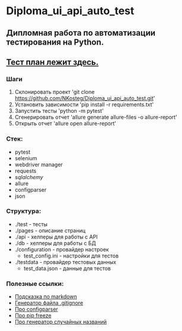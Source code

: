 # Diploma_ui_api_auto_test

## Дипломная работа по автоматизации тестирования на Python.
## [Тест план лежит здесь.](https://kosstegg-n.yonote.ru/share/2522f7b0-61db-40b3-a396-f5f263b29490)

### Шаги
1. Склонировать проект 'git clone https://github.com/NKosteg/Diploma_ui_api_auto_test.git'
2. Установить зависимости 'pip install -r requirements.txt'
3. Запустить тесты 'python -m pytest'
4. Сгенерировать отчет 'allure generate allure-files -o allure-report'
5. Открыть отчет 'allure open allure-report'

### Стек:
 - pytest
 - selenium
 - webdriver manager
 - requests
 - _sqlalchemy_
 - allure
 - configparser
 - json

### Структура:
 - ./test - тесты
 - ./pages - описание страниц
 - ./api - хелперы для работы с API
 - ./db - хелперы для работы с БД
 - ./configuration - провайдер настроек 
   - test_config.ini - настройки для тестов
 - ./testdata - провайдер тестовых данных
   - test_data.json - данные для тестов

### Полезные ссылки:
 - [Подсказка по markdown](https://www.markdownguide.org/basic-syntax/)
 - [Генератор файла .gitignore](https://www.toptal.com/developers/gitignore)
 - [Про configparser](https://docs.python.org/3/library/configparser.html)
 - [Про pip freeze](https://pip.pypa.io/en/latest/cli/pip_freeze/#pip-freeze)
 - [Про генератор случайных названий](https://faker.readthedocs.io/en/stable/)
